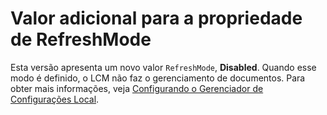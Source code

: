 # <a name="additional-value-for-refreshmode-property"></a>Valor adicional para a propriedade de RefreshMode

Esta versão apresenta um novo valor `RefreshMode`, **Disabled**. Quando esse modo é definido, o LCM não faz o gerenciamento de documentos. Para obter mais informações, veja [Configurando o Gerenciador de Configurações Local](https://msdn.microsoft.com/powershell/dsc/metaconfig).
